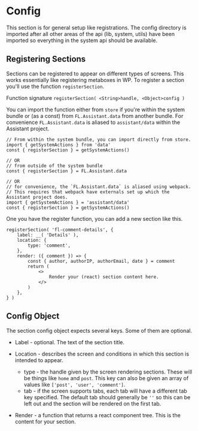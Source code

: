 # Config

This section is for general setup like registrations. The config directory is imported after all other areas of the api (lib, system, utils) have been imported so everything in the system api should be available.

## Registering Sections

Sections can be registered to appear on different types of screens. This works essentially like registering metaboxes in WP. To register a section you'll use the function `registerSection`.

Function signature
`registerSection( <String>handle, <Object>config )`

You can import the function either from `store` if you're within the system bundle or (as a const) from `FL.Assistant.data` from another bundle. For convenience `FL.Assistant.data` is aliased to `assistant/data` within the Assistant project.

```
// From within the system bundle, you can import directly from store.
import { getSystemActions } from 'data'
const { registerSection } = getSystemActions()

// OR
// from outside of the system bundle
const { registerSection } = FL.Assistant.data

// OR
// for convenience, the `FL.Assistant.data` is aliased using webpack.
// This requires that webpack have externals set up which the Assistant project does.
import { getSystemActions } = 'assistant/data'
const { registerSection } = getSystemActions()
```

One you have the register function, you can add a new section like this.
```
registerSection( 'fl-comment-details', {
	label: __( 'Details' ),
	location: {
		type: 'comment',
	},
	render: ({ comment }) => {
		const { author, authorIP, authorEmail, date } = comment
		return (
            <>
                Render your (react) section content here.
            </>
		)
	},
} )
```

## Config Object
The section config object expects several keys. Some of them are optional.

* Label - optional. The text of the section title.

* Location <Object> - describes the screen and conditions in which this section is intended to appear.
    * type - the handle given by the screen rendering sections. These will be things like `home` and `post`. This key can also be given an array of values like `['post', 'user', 'comment']`.
    * tab - if the screen supports tabs, each tab will have a different tab key specified. The default tab should generally be `''` so this can be left out and the section will be rendered on the first tab.

* Render <Function> - a function that returns a react component tree. This is the content for your section.
